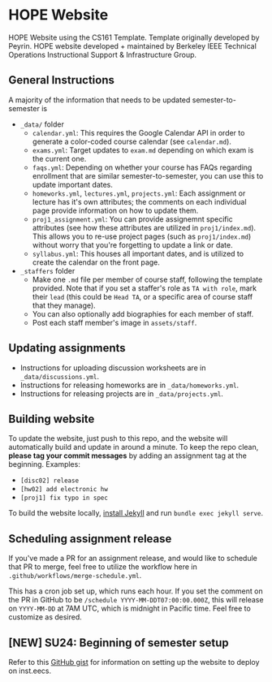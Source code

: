 # HOPE Website

HOPE Website using the CS161 Template. Template originally developed by Peyrin. HOPE website developed + maintained by Berkeley IEEE Technical Operations Instructional Support & Infrastructure Group.

## General Instructions

A majority of the information that needs to be updated semester-to-semester is
- `_data/` folder
   - `calendar.yml`: This requires the Google Calendar API in order to generate a color-coded course calendar (see `calendar.md`).
   - `exams.yml`: Target updates to `exam.md` depending on which exam is the current one.
   - `faqs.yml`: Depending on whether your course has FAQs regarding enrollment that are similar semester-to-semester, you can use this to update important dates.
   - `homeworks.yml`, `lectures.yml`, `projects.yml`: Each assignment or lecture has it's own attributes; the comments on each individual page provide information on how to update them.
   - `proj1_assignment.yml`: You can provide assignemnt specific attributes (see how these attributes are utilized in `proj1/index.md`). This allows you to re-use project pages (such as `proj1/index.md`) without worry that you're forgetting to update a link or date.
   - `syllabus.yml`: This houses all important dates, and is utilized to create the calendar on the front page.
- `_staffers` folder
   - Make one `.md` file per member of course staff, following the template provided. Note that if you set a staffer's role as `TA with role`, mark their `lead` (this could be `Head TA`, or a specific area of course staff that they manage).
   - You can also optionally add biographies for each member of staff.
   - Post each staff member's image in `assets/staff`.

## Updating assignments

- Instructions for uploading discussion worksheets are in `_data/discussions.yml`.
- Instructions for releasing homeworks are in `_data/homeworks.yml`.
- Instructions for releasing projects are in `_data/projects.yml`.


## Building website

To update the website, just push to this repo, and the website will automatically build and update in around a minute. To keep the repo clean, **please tag your commit messages** by adding an assignment tag at the beginning. Examples:
- `[disc02] release`
- `[hw02] add electronic hw`
- `[proj1] fix typo in spec`

To build the website locally, [install Jekyll](https://jekyllrb.com/docs/installation/) and run `bundle exec jekyll serve`.

## Scheduling assignment release
If you've made a PR for an assignment release, and would like to schedule that PR to merge, feel free to utilize the workflow here in `.github/workflows/merge-schedule.yml`.

This has a cron job set up, which runs each hour. If you set the comment on the PR in GitHub to be `/schedule YYYY-MM-DDT07:00:00.000Z`, this will release on `YYYY-MM-DD` at 7AM UTC, which is midnight in Pacific time. Feel free to customize as desired.

## [NEW] SU24: Beginning of semester setup
Refer to this [GitHub gist](https://gist.github.com/ashmchiu/797f80d9d4c1d674b9868c0a01b633c0) for information on setting up the website to deploy on inst.eecs.